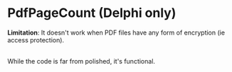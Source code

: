 # PdfPageCount (Delphi only)

**Limitation**: It doesn't work when PDF files have any form of encryption (ie access protection).<br><br>

While the code is far from polished, it's functional.
